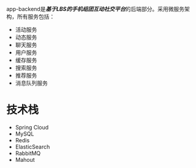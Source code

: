 app-backend是***基于LBS的手机组团互动社交平台***的后端部分。采用微服务架构，所有服务包括：
- 活动服务
- 动态服务
- 聊天服务
- 用户服务
- 缓存服务
- 搜索服务
- 推荐服务
- 消息队列服务
# 技术栈
- Spring Cloud
- MySQL
- Redis
- ElasticSearch
- RabbitMQ
- Mahout


